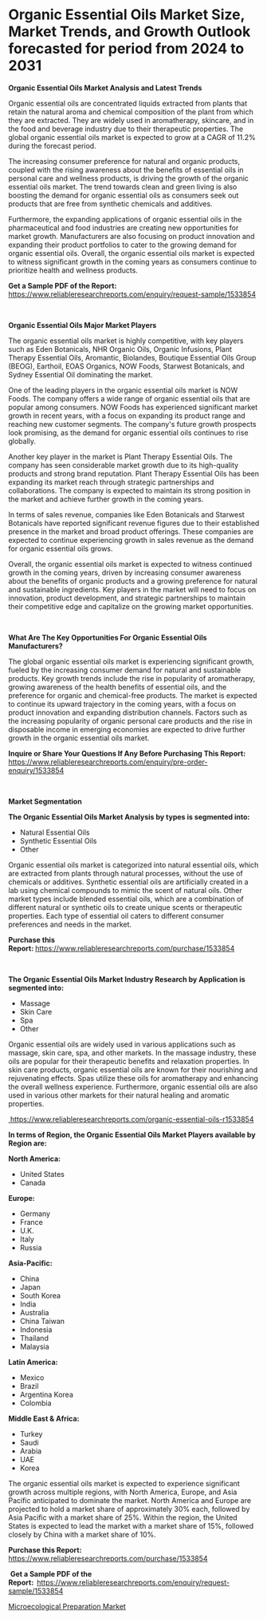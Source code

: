 <p><h1>Organic Essential Oils Market Size, Market Trends, and Growth Outlook forecasted for period from 2024 to 2031</h1></p><p><strong>Organic Essential Oils Market Analysis and Latest Trends</strong></p>
<p><p>Organic essential oils are concentrated liquids extracted from plants that retain the natural aroma and chemical composition of the plant from which they are extracted. They are widely used in aromatherapy, skincare, and in the food and beverage industry due to their therapeutic properties. The global organic essential oils market is expected to grow at a CAGR of 11.2% during the forecast period.</p><p>The increasing consumer preference for natural and organic products, coupled with the rising awareness about the benefits of essential oils in personal care and wellness products, is driving the growth of the organic essential oils market. The trend towards clean and green living is also boosting the demand for organic essential oils as consumers seek out products that are free from synthetic chemicals and additives.</p><p>Furthermore, the expanding applications of organic essential oils in the pharmaceutical and food industries are creating new opportunities for market growth. Manufacturers are also focusing on product innovation and expanding their product portfolios to cater to the growing demand for organic essential oils. Overall, the organic essential oils market is expected to witness significant growth in the coming years as consumers continue to prioritize health and wellness products.</p></p>
<p><strong>Get a Sample PDF of the Report:&nbsp;</strong> <a href="https://www.reliableresearchreports.com/enquiry/request-sample/1533854">https://www.reliableresearchreports.com/enquiry/request-sample/1533854</a></p>
<p>&nbsp;</p>
<p><strong>Organic Essential Oils Major Market Players</strong></p>
<p><p>The organic essential oils market is highly competitive, with key players such as Eden Botanicals, NHR Organic Oils, Organic Infusions, Plant Therapy Essential Oils, Aromantic, Biolandes, Boutique Essential Oils Group (BEOG), Earthoil, EOAS Organics, NOW Foods, Starwest Botanicals, and Sydney Essential Oil dominating the market.</p><p>One of the leading players in the organic essential oils market is NOW Foods. The company offers a wide range of organic essential oils that are popular among consumers. NOW Foods has experienced significant market growth in recent years, with a focus on expanding its product range and reaching new customer segments. The company's future growth prospects look promising, as the demand for organic essential oils continues to rise globally.</p><p>Another key player in the market is Plant Therapy Essential Oils. The company has seen considerable market growth due to its high-quality products and strong brand reputation. Plant Therapy Essential Oils has been expanding its market reach through strategic partnerships and collaborations. The company is expected to maintain its strong position in the market and achieve further growth in the coming years.</p><p>In terms of sales revenue, companies like Eden Botanicals and Starwest Botanicals have reported significant revenue figures due to their established presence in the market and broad product offerings. These companies are expected to continue experiencing growth in sales revenue as the demand for organic essential oils grows.</p><p>Overall, the organic essential oils market is expected to witness continued growth in the coming years, driven by increasing consumer awareness about the benefits of organic products and a growing preference for natural and sustainable ingredients. Key players in the market will need to focus on innovation, product development, and strategic partnerships to maintain their competitive edge and capitalize on the growing market opportunities.</p></p>
<p>&nbsp;</p>
<p><strong>What Are The Key Opportunities For Organic Essential Oils Manufacturers?</strong></p>
<p><p>The global organic essential oils market is experiencing significant growth, fueled by the increasing consumer demand for natural and sustainable products. Key growth trends include the rise in popularity of aromatherapy, growing awareness of the health benefits of essential oils, and the preference for organic and chemical-free products. The market is expected to continue its upward trajectory in the coming years, with a focus on product innovation and expanding distribution channels. Factors such as the increasing popularity of organic personal care products and the rise in disposable income in emerging economies are expected to drive further growth in the organic essential oils market.</p></p>
<p><strong>Inquire or Share Your Questions If Any Before Purchasing This Report:</strong> <a href="https://www.reliableresearchreports.com/enquiry/pre-order-enquiry/1533854">https://www.reliableresearchreports.com/enquiry/pre-order-enquiry/1533854</a></p>
<p>&nbsp;</p>
<p><strong>Market Segmentation</strong></p>
<p><strong>The Organic Essential Oils Market Analysis by types is segmented into:</strong></p>
<p><ul><li>Natural Essential Oils</li><li>Synthetic Essential Oils</li><li>Other</li></ul></p>
<p><p>Organic essential oils market is categorized into natural essential oils, which are extracted from plants through natural processes, without the use of chemicals or additives. Synthetic essential oils are artificially created in a lab using chemical compounds to mimic the scent of natural oils. Other market types include blended essential oils, which are a combination of different natural or synthetic oils to create unique scents or therapeutic properties. Each type of essential oil caters to different consumer preferences and needs in the market.</p></p>
<p><strong>Purchase this Report:&nbsp;</strong><a href="https://www.reliableresearchreports.com/purchase/1533854">https://www.reliableresearchreports.com/purchase/1533854</a></p>
<p>&nbsp;</p>
<p><strong>The Organic Essential Oils Market Industry Research by Application is segmented into:</strong></p>
<p><ul><li>Massage</li><li>Skin Care</li><li>Spa</li><li>Other</li></ul></p>
<p><p>Organic essential oils are widely used in various applications such as massage, skin care, spa, and other markets. In the massage industry, these oils are popular for their therapeutic benefits and relaxation properties. In skin care products, organic essential oils are known for their nourishing and rejuvenating effects. Spas utilize these oils for aromatherapy and enhancing the overall wellness experience. Furthermore, organic essential oils are also used in various other markets for their natural healing and aromatic properties.</p></p>
<p><a href="https://www.reliableresearchreports.com/organic-essential-oils-r1533854">&nbsp;https://www.reliableresearchreports.com/organic-essential-oils-r1533854</a></p>
<p><strong>In terms of Region, the Organic Essential Oils Market Players available by Region are:</strong></p>
<p>
    <p> <strong> North America: </strong>
        <ul>
            <li>United States</li>
            <li>Canada</li>
        </ul>
        </p> 
    <p> <strong> Europe: </strong>
        <ul>
            <li>Germany</li>
            <li>France</li>
            <li>U.K.</li>
            <li>Italy</li>
            <li>Russia</li>
        </ul>
        </p> 
    <p> <strong> Asia-Pacific: </strong>
        <ul>
            <li>China</li>
            <li>Japan</li>
            <li>South Korea</li>
            <li>India</li>
            <li>Australia</li>
            <li>China Taiwan</li>
            <li>Indonesia</li>
            <li>Thailand</li>
            <li>Malaysia</li>
        </ul>
        </p> 
    <p> <strong> Latin America: </strong>
        <ul>
            <li>Mexico</li>
            <li>Brazil</li>
            <li>Argentina Korea</li>
            <li>Colombia</li>
        </ul>
        </p> 
    <p> <strong> Middle East & Africa: </strong>
        <ul>
            <li>Turkey</li>
            <li>Saudi</li>
            <li>Arabia</li>
            <li>UAE</li>
            <li>Korea</li>
        </ul>
    </p>
    </p>
<p><p>The organic essential oils market is expected to experience significant growth across multiple regions, with North America, Europe, and Asia Pacific anticipated to dominate the market. North America and Europe are projected to hold a market share of approximately 30% each, followed by Asia Pacific with a market share of 25%. Within the region, the United States is expected to lead the market with a market share of 15%, followed closely by China with a market share of 10%.</p></p>
<p><strong>Purchase this Report: </strong><a href="https://www.reliableresearchreports.com/purchase/1533854">https://www.reliableresearchreports.com/purchase/1533854</a></p>
<p>&nbsp;<strong>Get a Sample PDF of the Report:&nbsp;&nbsp;</strong><a href="https://www.reliableresearchreports.com/enquiry/request-sample/1533854">https://www.reliableresearchreports.com/enquiry/request-sample/1533854</a></p>
<p><strong></strong></p>
<p><p><a href="https://github.com/sophieinleeds/Market-Research-Report-List-1/blob/main/microecological-preparation-market.md">Microecological Preparation Market</a></p></p>